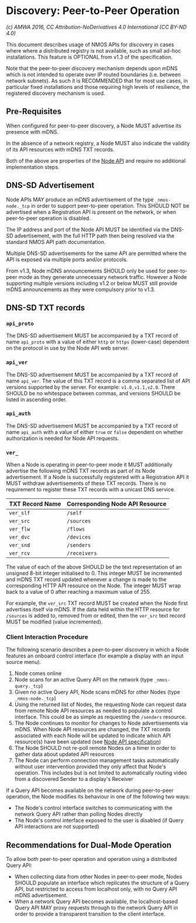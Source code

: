 # Discovery: Peer-to-Peer Operation

_(c) AMWA 2016, CC Attribution-NoDerivatives 4.0 International (CC BY-ND 4.0)_

This document describes usage of NMOS APIs for discovery in cases where where a distributed registry is not available, such as small ad-hoc installations. This feature is OPTIONAL from v1.3 of the specification.

Note that the peer-to-peer discovery mechanism depends upon mDNS which is not intended to operate over IP routed boundaries (i.e. between network subnets). As such it is RECOMMENDED that for most use cases, in particular fixed installations and those requiring high levels of resilience, the registered discovery mechanism is used.

## Pre-Requisites

When configured for peer-to-peer discovery, a Node MUST advertise its presence with mDNS.

In the absence of a network registry, a Node MUST also indicate the validity of its API resources with mDNS TXT records.

Both of the above are properties of the [Node API](../APIs/NodeAPI.raml) and require no additional implementation steps.

## DNS-SD Advertisement

Node APIs MAY produce an mDNS advertisement of the type `_nmos-node._tcp` in order to support peer-to-peer operation. This SHOULD NOT be advertised when a Registration API is present on the network, or when peer-to-peer operation is disabled.

The IP address and port of the Node API MUST be identified via the DNS-SD advertisement, with the full HTTP path then being resolved via the standard NMOS API path documentation.

Multiple DNS-SD advertisements for the same API are permitted where the API is exposed via multiple ports and/or protocols.

From v1.3, Node mDNS announcements SHOULD only be used for peer-to-peer mode as they generate unnecessary network traffic. However a Node supporting multiple versions including v1.2 or below MUST still provide mDNS announcements as they were compulsory prior to v1.3.

## DNS-SD TXT records

### `api_proto`

The DNS-SD advertisement MUST be accompanied by a TXT record of name `api_proto` with a value of either `http` or `https` (lower-case) dependent on the protocol in use by the Node API web server.

### `api_ver`

The DNS-SD advertisement MUST be accompanied by a TXT record of name `api_ver`. The value of this TXT record is a comma separated list of API versions supported by the server. For example: `v1.0,v1.1,v2.0`. There SHOULD be no whitespace between commas, and versions SHOULD be listed in ascending order.

### `api_auth`

The DNS-SD advertisement MUST be accompanied by a TXT record of name `api_auth` with a value of either `true` or `false` dependent on whether authorization is needed for Node API requests.

### `ver_`

When a Node is operating in peer-to-peer mode it MUST additionally advertise the following mDNS TXT records as part of its Node advertisement. If a Node is successfully registered with a Registration API it MUST withdraw advertisements of these TXT records. There is no requirement to register these TXT records with a unicast DNS service.

| **TXT Record Name** | **Corresponding Node API Resource** |
|---------------------|-------------------------------------|
| `ver_slf`           | `/self`                             |
| `ver_src`           | `/sources`                          |
| `ver_flw`           | `/flows`                            |
| `ver_dvc`           | `/devices`                          |
| `ver_snd`           | `/senders`                          |
| `ver_rcv`           | `/receivers`                        |

The value of each of the above SHOULD be the text representation of an unsigned 8-bit integer initialised to 0. This integer MUST be incremented and mDNS TXT record updated whenever a change is made to the corresponding HTTP API resource on the Node. The integer MUST wrap back to a value of 0 after reaching a maximum value of 255.

For example, the `ver_src` TXT record MUST be created when the Node first advertises itself via mDNS. If the data held within the HTTP resource for `/sources` is added to, removed from or edited, then the `ver_src` text record MUST be modified (value incremented).

### Client Interaction Procedure

The following scenario describes a peer-to-peer discovery in which a Node features an onboard control interface (for example a display with an input source menu).

1. Node comes online
2. Node scans for an active Query API on the network (type `_nmos-query._tcp`)
3. Given no active Query API, Node scans mDNS for other Nodes (type `_nmos-node._tcp`)
4. Using the returned list of Nodes, the requesting Node can request data from remote Node API resources as needed to populate a control interface. This could be as simple as requesting the `/senders` resource.
5. The Node continues to monitor for changes to Node advertisements via mDNS. When Node API resources are changed, the TXT records associated with each Node will be updated to indicate which API resource(s) have been updated (see [Node API specification](../APIs/NodeAPI.raml))
6. The Node SHOULD not re-poll remote Nodes on a timer in order to gather data about updated API resources
7. The Node can perform connection management tasks automatically without user intervention provided they only affect that Node's operation. This includes but is not limited to automatically routing video from a discovered Sender to a display's Receiver

If a Query API becomes available on the network during peer-to-peer operation, the Node modifies its behaviour in one of the following two ways:

- The Node's control interface switches to communicating with the network Query API rather than polling Nodes directly
- The Node's control interface exposed to the user is disabled (if Query API interactions are not supported)

## Recommendations for Dual-Mode Operation

To allow both peer-to-peer operation and operation using a distributed Query API:

- When collecting data from other Nodes in peer-to-peer mode, Nodes SHOULD populate an interface which replicates the structure of a Query API, but restricted to access from localhost only, with no Query API mDNS advertisement.
- When a network Query API becomes available, the localhost-based Query API MAY proxy requests through to the network Query API in order to provide a transparent transition to the client interface.
